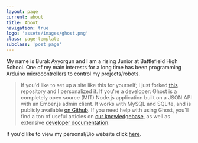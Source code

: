 ```yaml
---
layout: page
current: about
title: About
navigation: true
logo: 'assets/images/ghost.png'
class: page-template
subclass: 'post page'
---
```


My name is Burak Ayyorgun and I am a rising Junior at Battlefield High School. One of my main interests for a long time has been programming Arduino microcontrollers to control my projects/robots.

> If you'd like to set up a site like this for yourself; I just forked [this](https://github.com/jekyllt/jasper2) repository and I personalized it.
> If you're a developer: Ghost is a completely open source (MIT) Node.js application built on a JSON API with an Ember.js admin client. It works with MySQL and SQLite, and is publicly available [on Github](https://github.com/TryGhost/ghost). If you need help with using Ghost, you'll find a ton of useful articles on [our knowledgebase](https://help.ghost.org/), as well as extensive [developer documentation](https://docs.ghost.org/).

If you'd like to view my personal/Bio website click [here](tinyBrkML.github.io).




